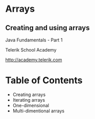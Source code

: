 <!-- section start -->

<!-- attr: {id: 'title', class: 'slide-title', hasScriptWrapper: true} -->

# Arrays
##  Creating and using arrays
<div class="signature">
    <p class="signature-course">Java Fundamentals - Part 1</p>
    <p class="signature-initiative">Telerik School Academy</p>
    <a href="http://academy.telerik.com" class="signature-link">http://academy.telerik.com</a>
</div>

<!-- section start -->
<!-- attr: {id: 'table-of-contents'} -->
# Table of Contents

* Creating arrays
* Iterating arrays
* One-dimensional
* Multi-dimentional arrays

<!-- section start -->
<!-- attr: {id: '', class: 'slide-title'} -->
#
##

<!-- section start -->
<!-- attr: {id: ''} -->
#
